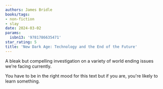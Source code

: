 ```yaml
---
authors: James Bridle
books/tags:
- non-fiction
- slay
date: 2024-03-02
params:
  isbn13: '9781786635471'
star_rating: 5
title: 'New Dark Age: Technology and the End of the Future'
---
```


A bleak but compelling investigation on a variety of world ending issues we're
facing currently.

You have to be in the right mood for this text but if you are, you're likely to
learn something.

<!--more-->